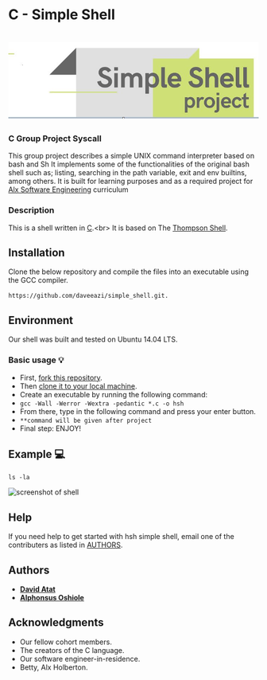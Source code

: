 # C - Simple Shell
<h1 align="center"><img src="https://github.com/daveeazi/simple_shell/blob/master/Images/testshell.JPG"></h1>

### C Group Project Syscall
This group project describes a simple UNIX command interpreter based on bash and Sh
It implements some of the functionalities of the original bash shell such as; listing, searching in the path variable, exit and env builtins, among others. It is built for learning purposes and as a required project for [Alx Software Engineering](https://www.alxafrica.com/) curriculum

### Description
This is a shell written in [C](https://en.wikipedia.org/wiki/C_(programming_language)).<br>
It is based on The [Thompson Shell](https://en.wikipedia.org/wiki/Thompson_shell).

## Installation
Clone the below repository and compile the files into an executable using the GCC compiler.
```
https://github.com/daveeazi/simple_shell.git.
```
## Environment
Our shell was built and tested on  Ubuntu 14.04 LTS.

### Basic usage :bulb:
- First, [fork this repository](https://docs.github.com/en/github/getting-started-with-github/fork-a-repo).
- Then [clone it to your local machine](https://docs.github.com/en/github/creating-cloning-and-archiving-repositories/cloning-a-repository).
- Create an executable by running the following command:
- `gcc -Wall -Werror -Wextra -pedantic *.c -o hsh`
- From there, type in the following command and press your enter button.
- `**command will be given after project`
- Final step: ENJOY!

## Example :computer:
```
ls -la
```
![screenshot of shell](https://user-images.githubusercontent.com/30075600/114757753-e50c2180-9d64-11eb-95ea-fb9bba776c8c.png)

## Help
If you need help to get started with hsh simple shell, email one of the contributers as listed in [AUTHORS](https://github.com/daveeazi/simple_shell/blob/master/AUTHORS).

## Authors
* [**David Atat**](https://github.com/daveeazi)
* [**Alphonsus Oshiole**](https://github.com/Alphydoo)

## Acknowledgments
- Our fellow cohort members.
- The creators of the C language.
- Our software engineer-in-residence.
- Betty, Alx Holberton.
